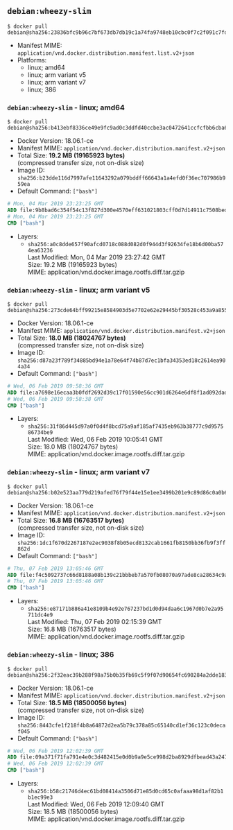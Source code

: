 ## `debian:wheezy-slim`

```console
$ docker pull debian@sha256:23836bfc9b96c7bf673db7db19c1a74fa9748eb10cbc0f7c2f091c7fdcfa0cd1
```

-	Manifest MIME: `application/vnd.docker.distribution.manifest.list.v2+json`
-	Platforms:
	-	linux; amd64
	-	linux; arm variant v5
	-	linux; arm variant v7
	-	linux; 386

### `debian:wheezy-slim` - linux; amd64

```console
$ docker pull debian@sha256:b413ebf8336ce49e9fc9ad0c3ddfd40ccbe3ac0472641ccfcfbb6cba683cce0d
```

-	Docker Version: 18.06.1-ce
-	Manifest MIME: `application/vnd.docker.distribution.manifest.v2+json`
-	Total Size: **19.2 MB (19165923 bytes)**  
	(compressed transfer size, not on-disk size)
-	Image ID: `sha256:b23dde116d7997afe11643292a079bddff66643a1a4efd0f36ec707986b959ea`
-	Default Command: `["bash"]`

```dockerfile
# Mon, 04 Mar 2019 23:23:25 GMT
ADD file:9b8bad6c354f54c13f827d300e4570eff631021803cff0d7d14911c7508bed5b in / 
# Mon, 04 Mar 2019 23:23:25 GMT
CMD ["bash"]
```

-	Layers:
	-	`sha256:a0c8dde657f90afcd0718c088d082d0f944d3f92634fe18b6d00ba574ea63236`  
		Last Modified: Mon, 04 Mar 2019 23:27:42 GMT  
		Size: 19.2 MB (19165923 bytes)  
		MIME: application/vnd.docker.image.rootfs.diff.tar.gzip

### `debian:wheezy-slim` - linux; arm variant v5

```console
$ docker pull debian@sha256:273cde64bff99215e8584903d5e7702e62e29445bf30528c453a9a855a572439
```

-	Docker Version: 18.06.1-ce
-	Manifest MIME: `application/vnd.docker.distribution.manifest.v2+json`
-	Total Size: **18.0 MB (18024767 bytes)**  
	(compressed transfer size, not on-disk size)
-	Image ID: `sha256:d87a23f789f34885bd94e1a78e64f74b87d7ec1bfa34353ed18c2614ea904a34`
-	Default Command: `["bash"]`

```dockerfile
# Wed, 06 Feb 2019 09:58:36 GMT
ADD file:a7698e16ecaa3b0fdf2692d39c17f01590e56cc901d6264e6df8f1ad092dad10 in / 
# Wed, 06 Feb 2019 09:58:38 GMT
CMD ["bash"]
```

-	Layers:
	-	`sha256:31f86d445d97a0f0d4f8bcd75a9af185af7435eb963b38777c9d957586734be9`  
		Last Modified: Wed, 06 Feb 2019 10:05:41 GMT  
		Size: 18.0 MB (18024767 bytes)  
		MIME: application/vnd.docker.image.rootfs.diff.tar.gzip

### `debian:wheezy-slim` - linux; arm variant v7

```console
$ docker pull debian@sha256:b02e523aa779d219afed76f79f44e15e1ee3499b201e9c89d86c0a0b69e5438d
```

-	Docker Version: 18.06.1-ce
-	Manifest MIME: `application/vnd.docker.distribution.manifest.v2+json`
-	Total Size: **16.8 MB (16763517 bytes)**  
	(compressed transfer size, not on-disk size)
-	Image ID: `sha256:1dc1f670d2267187e2ec9038f8b05ecd8132cab1661fb8150bb36fb9f3ff862d`
-	Default Command: `["bash"]`

```dockerfile
# Thu, 07 Feb 2019 13:05:46 GMT
ADD file:f4c5092737c66d8188a08b139c21bbbeb7a570fb08070a97ade8ca28634c9a98 in / 
# Thu, 07 Feb 2019 13:05:46 GMT
CMD ["bash"]
```

-	Layers:
	-	`sha256:e87171b886a41e8109b4e92e767237bd1d0d94daa6c1967d0b7e2a95711dc4e9`  
		Last Modified: Thu, 07 Feb 2019 02:15:39 GMT  
		Size: 16.8 MB (16763517 bytes)  
		MIME: application/vnd.docker.image.rootfs.diff.tar.gzip

### `debian:wheezy-slim` - linux; 386

```console
$ docker pull debian@sha256:2f32eac39b288f98a75b0b35fb69c5f9f07d90654fc690284a2dde183944dc19
```

-	Docker Version: 18.06.1-ce
-	Manifest MIME: `application/vnd.docker.distribution.manifest.v2+json`
-	Total Size: **18.5 MB (18500056 bytes)**  
	(compressed transfer size, not on-disk size)
-	Image ID: `sha256:8443cfe1f218f4b8a64872d2ea5b79c378a85c65140cd1ef36c123c0decaf045`
-	Default Command: `["bash"]`

```dockerfile
# Wed, 06 Feb 2019 12:02:39 GMT
ADD file:09a371f71fa791e4e0c3d482415e0d0b9a9e5ce998d2ba8929dfbead43a247c0 in / 
# Wed, 06 Feb 2019 12:02:39 GMT
CMD ["bash"]
```

-	Layers:
	-	`sha256:b58c21746d4ec61bd08414a3506d71e85d0cd65c0afaaa98d1af82b1b1ec99e3`  
		Last Modified: Wed, 06 Feb 2019 12:09:40 GMT  
		Size: 18.5 MB (18500056 bytes)  
		MIME: application/vnd.docker.image.rootfs.diff.tar.gzip
